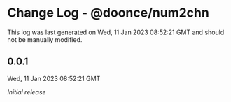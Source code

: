 # Change Log - @doonce/num2chn

This log was last generated on Wed, 11 Jan 2023 08:52:21 GMT and should not be manually modified.

## 0.0.1
Wed, 11 Jan 2023 08:52:21 GMT

_Initial release_

